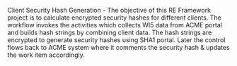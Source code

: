 Client Security Hash Generation - The objective of this RE Framework project is to calculate encrypted security hashes for different clients. The workflow invokes the activities which collects WI5 data from ACME portal and builds hash strings by combining client data. The hash strings are encrypted to generate security hashes using SHA1 portal. Later the control flows back to ACME system where it comments the security hash & updates the work item accordingly.
